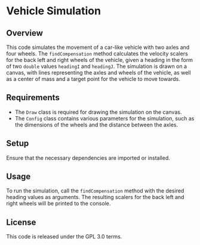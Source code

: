 # Vehicle Simulation

## Overview

This code simulates the movement of a car-like vehicle with two axles and four wheels. The `findCompensation` method calculates the velocity scalers for the back left and right wheels of the vehicle, given a heading in the form of two `double` values `headingI` and `headingJ`. The simulation is drawn on a canvas, with lines representing the axles and wheels of the vehicle, as well as a center of mass and a target point for the vehicle to move towards.

## Requirements

- The `Draw` class is required for drawing the simulation on the canvas.
- The `Config` class contains various parameters for the simulation, such as the dimensions of the wheels and the distance between the axles.

## Setup

Ensure that the necessary dependencies are imported or installed.

## Usage

To run the simulation, call the `findCompensation` method with the desired heading values as arguments. The resulting scalers for the back left and right wheels will be printed to the console.


## License

This code is released under the GPL 3.0 terms.
